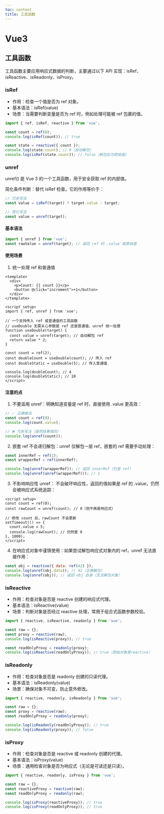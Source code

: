 ```yaml
---
toc: content
title: 工具函数
---
```


# Vue3

## 工具函数

工具函数主要应用响应式数据的判断，主要通过以下 API 实现：isRef、isReactive、isReadonly、isProxy。

### isRef

- 作用：检查一个值是否为 ref 对象。
- 基本语法：isRef(value)
- 场景：当需要判断变量是否为 ref 时，例如处理可能被 ref 包裹的值。

<Alert message="ref 在 reactive 对象中会被自动解包，直接访问属性时不再是 ref。"></Alert>

```js
import { ref, isRef, reactive } from 'vue';

const count = ref(0);
console.log(isRef(count)); // true

const state = reactive({ count });
console.log(state.count); // 0（自动解包）
console.log(isRef(state.count)); // false（解包后为原始值）
```

### unref

unref() 是 Vue 3 的一个工具函数，用于安全获取 ref 的内部值。

简化条件判断：替代 isRef 检查。它的作用等价于：

```javascript
// 冗余写法
const value = isRef(target) ? target.value : target;

// 简化写法
const value = unref(target);
```

#### 基本语法

```js
import { unref } from 'vue';
const rawValue = unref(target); // 返回 ref 的 .value 或原始值
```

#### 使用场景

1. 统一处理 ref 和普通值

```vue
<template>
  <div>
    <p>Count: {{ count }}</p>
    <button @click="increment">+1</button>
  </div>
</template>

<script setup>
import { ref, unref } from 'vue';

// 一个支持传入 ref 或普通值的工具函数
// useDouble 无需关心参数是 ref 还是普通值，unref 统一处理
function useDouble(target) {
  const value = unref(target); // 自动解包 ref
  return value * 2;
}

const count = ref(2);
const doubleCount = useDouble(count); // 传入 ref
const doubleStatic = useDouble(5); // 传入普通值

console.log(doubleCount); // 4
console.log(doubleStatic); // 10
</script>
```

#### 注意的点

1. 不要滥用 unref：明确知道变量是 ref 时，直接使用 .value 更高效：

```javascript
// ✅ 正确做法
const count = ref(0);
console.log(count.value);

// ❌ 冗余写法（虽然结果相同）
console.log(unref(count));
```

2. 嵌套 ref 不会递归解包：unref 仅解包一层 ref，嵌套的 ref 需要手动处理：

```javascript
const innerRef = ref(1);
const wrapperRef = ref(innerRef);

console.log(unref(wrapperRef)); // 返回 innerRef（仍是 ref）
console.log(unref(unref(wrapperRef))); // 1
```

3. 不影响响应性 unref： 不会破坏响应性，返回的值如果是 ref 的 .value，仍然会被响应式系统追踪：

```vue
<script setup>
const count = ref(0);
const rawCount = unref(count); // 0（但不再是响应式）

// 修改 count 后，rawCount 不会更新
setTimeout(() => {
  count.value = 5;
  console.log(rawCount); // 仍然是 0
}, 1000);
</script>
```

4. 在响应式对象中谨慎使用：如果尝试解包响应式对象内的 ref，unref 无法直接作用：

```javascript
const obj = reactive({ data: ref(42) });
console.log(unref(obj.data)); // 42（正确解包）
console.log(unref(obj)); // 返回 obj 自身（无法解包对象）
```

### isReactive

- 作用：检查对象是否是 reactive 创建的响应式代理。
- 基本语法：isReactive(value)
- 场景：判断对象是否经过 reactive 处理，常用于组合式函数参数校验。

<Alert message='若对象被 readonly 包裹但原始对象是 reactive，则 isReactive 仍为 true。'></Alert>

```js
import { reactive, isReactive, readonly } from 'vue';

const raw = {};
const proxy = reactive(raw);
console.log(isReactive(proxy)); // true

const readOnlyProxy = readonly(proxy);
console.log(isReactive(readOnlyProxy)); // true（原始对象是reactive）
```

### isReadonly

- 作用：检查对象是否是 readonly 创建的只读代理。
- 基本语法：isReadonly(value)
- 场景：确保对象不可变，防止意外修改。

<Alert message='readonly 代理的原始对象可以是普通对象或 reactive 对象。'></Alert>

```javascript
import { reactive, readonly, isReadonly } from 'vue';

const raw = {};
const proxy = reactive(raw);
const readOnlyProxy = readonly(proxy);

console.log(isReadonly(readOnlyProxy)); // true
console.log(isReadonly(proxy)); // false
```

### isProxy

- 作用：检查对象是否是 reactive 或 readonly 创建的代理。
- 基本语法：isProxy(value)
- 场景：通用检查对象是否为响应式（无论是可读还是只读）。

<Alert message='同时满足 isReactive 或 isReadonly 时，isProxy 为 true。'></Alert>

```javascript
import { reactive, readonly, isProxy } from 'vue';

const raw = {};
const reactiveProxy = reactive(raw);
const readOnlyProxy = readonly(raw);

console.log(isProxy(reactiveProxy)); // true
console.log(isProxy(readOnlyProxy)); // true
```

<BackTop></BackTop>
<SplashCursor></SplashCursor>
